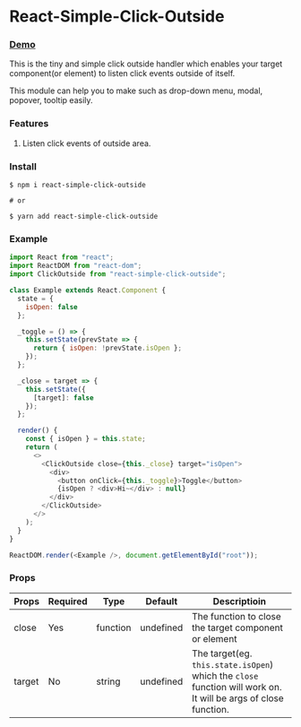 # React-Simple-Click-Outside

### [Demo](https://mattdamon108.github.io/react-simple-click-outside/)

This is the tiny and simple click outside handler which enables your target component(or element) to listen click events outside of itself.

This module can help you to make such as drop-down menu, modal, popover, tooltip easily.

### Features

1. Listen click events of outside area.

### Install

```shell
$ npm i react-simple-click-outside

# or

$ yarn add react-simple-click-outside
```

### Example

```javascript
import React from "react";
import ReactDOM from "react-dom";
import ClickOutside from "react-simple-click-outside";

class Example extends React.Component {
  state = {
    isOpen: false
  };

  _toggle = () => {
    this.setState(prevState => {
      return { isOpen: !prevState.isOpen };
    });
  };

  _close = target => {
    this.setState({
      [target]: false
    });
  };

  render() {
    const { isOpen } = this.state;
    return (
      <>
        <ClickOutside close={this._close} target="isOpen">
          <div>
            <button onClick={this._toggle}>Toggle</button>
            {isOpen ? <div>Hi~</div> : null}
          </div>
        </ClickOutside>
      </>
    );
  }
}

ReactDOM.render(<Example />, document.getElementById("root"));
```

### Props

| Props  | Required | Type     | Default   | Descriptioin                                                                                                    |
| ------ | -------- | -------- | --------- | --------------------------------------------------------------------------------------------------------------- |
| close  | Yes      | function | undefined | The function to close the target component or element                                                           |
| target | No       | string   | undefined | The target(eg. `this.state.isOpen`) which the `close` function will work on. It will be args of close function. |
